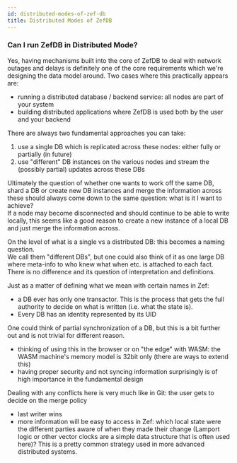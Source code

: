 ```yaml
---
id: distributed-modes-of-zef-db
title: Distributed Modes of ZefDB
---
```


  
  
### Can I run ZefDB in Distributed Mode?  
Yes, having mechanisms built into the core of ZefDB to deal with network outages and delays is definitely one of the core requirements which we're designing the data model around. Two cases where this practically appears are:  
- running a distributed database / backend service: all nodes are part of your system  
- building distributed applications where ZefDB is used both by the user and your backend  
  
There are always two fundamental approaches you can take:  
1. use a single DB which is replicated across these nodes: either fully or partially (in future)  
2. use "different" DB instances on the various nodes and stream the (possibly partial) updates across these DBs  
  
Ultimately the question of whether one wants to work off the same DB, shard a DB or create new DB instances and merge the information across these should always come down to the same question: what is it I want to achieve?  
If a node may become disconnected and should continue to be able to write locally, this seems like a good reason to create a new instance of a local DB and just merge the information across.  
  
On the level of what is a single vs a distributed DB: this becomes a naming question.  
We call them "different DBs", but one could also think of it as one large DB where meta-info to who knew what when etc. is attached to each fact. There is no difference and its question of interpretation and definitions.  
  
Just as a matter of defining what we mean with certain names in Zef:  
- a DB ever has only one transactor. This is the process that gets the full authority to decide on what is written (i.e. what the state is).  
- Every DB has an identity represented by its UID  
  
One could think of partial synchronization of a DB, but this is a bit further out and is not trivial for different reason.  
- thinking of using this in the browser or on "the edge" with WASM: the WASM machine's memory model is 32bit only (there are ways to extend this)  
- having proper security and not syncing information surprisingly is of high importance in the fundamental design  
  
Dealing with any conflicts here is very much like in Git: the user gets to decide on the merge policy  
- last writer wins  
- more information will be easy to access in Zef: which local state were the different parties aware of when they made their change (Lamport logic or other vector clocks are a simple data structure that is often used here)? This is a pretty common strategy used in more advanced distributed systems.  
